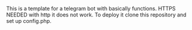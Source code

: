 This is a template for a telegram bot with basically functions. HTTPS NEEDED with http it does not work. To deploy it clone this repository and set up config.php.   